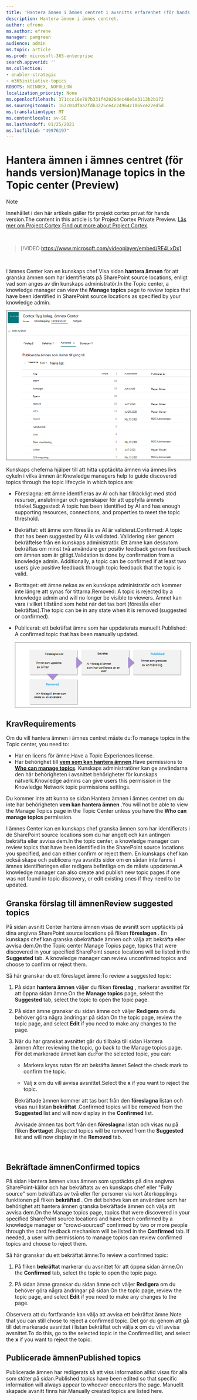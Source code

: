 ```yaml
---
title: 'Hantera ämnen i ämnes centret i avsnitts erfarenhet (för hands version) '
description: Hantera ämnen i ämnes centret.
author: efrene
ms.author: efrene
manager: pamgreen
audience: admin
ms.topic: article
ms.prod: microsoft-365-enterprise
search.appverid: ''
ms.collection:
- enabler-strategic
- m365initiative-topics
ROBOTS: NOINDEX, NOFOLLOW
localization_priority: None
ms.openlocfilehash: 371ccc16e787b331f42026dec48e5e3113b2b172
ms.sourcegitcommit: 162c01dfaa2fdb3225ce4c24964c1065ce22ed5d
ms.translationtype: MT
ms.contentlocale: sv-SE
ms.lasthandoff: 01/25/2021
ms.locfileid: "49976197"
---
```

# <a name="manage-topics-in-the-topic-center-preview"></a><span data-ttu-id="c91c0-103">Hantera ämnen i ämnes centret (för hands version)</span><span class="sxs-lookup"><span data-stu-id="c91c0-103">Manage topics in the Topic center (Preview)</span></span>

> [!Note] 
> <span data-ttu-id="c91c0-104">Innehållet i den här artikeln gäller för projekt cortex privat för hands version.</span><span class="sxs-lookup"><span data-stu-id="c91c0-104">The content in this article is for Project Cortex Private Preview.</span></span> <span data-ttu-id="c91c0-105">[Läs mer om Project Cortex](https://aka.ms/projectcortex).</span><span class="sxs-lookup"><span data-stu-id="c91c0-105">[Find out more about Project Cortex](https://aka.ms/projectcortex).</span></span>

</br>

> [!VIDEO https://www.microsoft.com/videoplayer/embed/RE4LxDx]  

</br>


<span data-ttu-id="c91c0-106">I ämnes Center kan en kunskaps chef Visa sidan **hantera ämnen** för att granska ämnen som har identifierats på SharePoint source locations, enligt vad som anges av din kunskaps administratör.</span><span class="sxs-lookup"><span data-stu-id="c91c0-106">In the Topic center, a knowledge manager can view the **Manage topics** page to review topics that have been identified in SharePoint source locations as specified by your knowledge admin.</span></span>  

   ![Ämnes Center](../media/knowledge-management/topic-center.png) </br> 



<span data-ttu-id="c91c0-108">Kunskaps cheferna hjälper till att hitta upptäckta ämnen via ämnes livs cykeln i vilka ämnen är:</span><span class="sxs-lookup"><span data-stu-id="c91c0-108">Knowledge managers help to guide discovered topics through the topic lifecycle in which topics are:</span></span>

- <span data-ttu-id="c91c0-109">Föreslagna: ett ämne identifieras av AI och har tillräckligt med stöd resurser, anslutningar och egenskaper för att uppfylla ämnets tröskel.</span><span class="sxs-lookup"><span data-stu-id="c91c0-109">Suggested: A topic has been identified by AI and has enough supporting resources, connections, and properties to meet the topic threshold.</span></span>
- <span data-ttu-id="c91c0-110">Bekräftat: ett ämne som föreslås av AI är validerat.</span><span class="sxs-lookup"><span data-stu-id="c91c0-110">Confirmed: A topic that has been suggested by AI is validated.</span></span> <span data-ttu-id="c91c0-111">Validering sker genom bekräftelse från en kunskaps administratör. Ett ämne kan dessutom bekräftas om minst två användare ger positiv feedback genom feedback om ämnen som är giltigt.</span><span class="sxs-lookup"><span data-stu-id="c91c0-111">Validation is done by confirmation from a knowledge admin. Additionally, a topic can be confirmed if at least two users give positive feedback through topic feedback that the topic is valid.</span></span>
- <span data-ttu-id="c91c0-112">Borttaget: ett ämne nekas av en kunskaps administratör och kommer inte längre att synas för tittarna.</span><span class="sxs-lookup"><span data-stu-id="c91c0-112">Removed: A topic is rejected by a knowledge admin and will no longer be visible to viewers.</span></span> <span data-ttu-id="c91c0-113">Ämnet kan vara i vilket tillstånd som helst när det tas bort (föreslås eller bekräftas).</span><span class="sxs-lookup"><span data-stu-id="c91c0-113">The topic can be in any state when it is removed (suggested or confirmed).</span></span> 
- <span data-ttu-id="c91c0-114">Publicerat: ett bekräftat ämne som har uppdaterats manuellt.</span><span class="sxs-lookup"><span data-stu-id="c91c0-114">Published: A confirmed topic that has been manually updated.</span></span>

   ![Ämnes livscykel diagram](../media/knowledge-management/topic-lifecycle.png) </br> 

## <a name="requirements"></a><span data-ttu-id="c91c0-116">Krav</span><span class="sxs-lookup"><span data-stu-id="c91c0-116">Requirements</span></span>

<span data-ttu-id="c91c0-117">Om du vill hantera ämnen i ämnes centret måste du:</span><span class="sxs-lookup"><span data-stu-id="c91c0-117">To manage topics in the Topic center, you need to:</span></span>
- <span data-ttu-id="c91c0-118">Har en licens för ämne.</span><span class="sxs-lookup"><span data-stu-id="c91c0-118">Have a Topic Experiences license.</span></span>
- <span data-ttu-id="c91c0-119">Har behörighet till [**vem som kan hantera ämnen**](https://docs.microsoft.com/microsoft-365/knowledge/topic-experiences-user-permissions).</span><span class="sxs-lookup"><span data-stu-id="c91c0-119">Have permissions to [**Who can manage topics**](https://docs.microsoft.com/microsoft-365/knowledge/topic-experiences-user-permissions).</span></span> <span data-ttu-id="c91c0-120">Kunskaps administratörer kan ge användarna den här behörigheten i avsnittet behörigheter för kunskaps nätverk.</span><span class="sxs-lookup"><span data-stu-id="c91c0-120">Knowledge admins can give users this permission in the Knowledge Network topic permissions settings.</span></span> 

<span data-ttu-id="c91c0-121">Du kommer inte att kunna se sidan Hantera ämnen i ämnes centret om du inte har behörigheten **vem kan hantera ämnen** .</span><span class="sxs-lookup"><span data-stu-id="c91c0-121">You will not be able to view the Manage Topics page in the Topic Center unless you have the **Who can manage topics** permission.</span></span>

<span data-ttu-id="c91c0-122">I ämnes Center kan en kunskaps chef granska ämnen som har identifierats i de SharePoint source locations som du har angett och kan antingen bekräfta eller avvisa dem.</span><span class="sxs-lookup"><span data-stu-id="c91c0-122">In the topic center, a knowledge manager can review topics that have been identified in the SharePoint source locations you specified, and can either confirm or reject them.</span></span> <span data-ttu-id="c91c0-123">En kunskaps chef kan också skapa och publicera nya avsnitts sidor om en sådan inte fanns i ämnes identifieringen eller redigera befintliga om de måste uppdateras.</span><span class="sxs-lookup"><span data-stu-id="c91c0-123">A knowledge manager can also create and publish new topic pages if one was not found in topic discovery, or edit existing ones if they need to be updated.</span></span>


## <a name="review-suggested-topics"></a><span data-ttu-id="c91c0-124">Granska förslag till ämnen</span><span class="sxs-lookup"><span data-stu-id="c91c0-124">Review suggested topics</span></span>

<span data-ttu-id="c91c0-125">På sidan avsnitt Center hantera ämnen visas de avsnitt som upptäckts på dina angivna SharePoint source locations på fliken **föreslagen** . En kunskaps chef kan granska obekräftade ämnen och välja att bekräfta eller avvisa dem.</span><span class="sxs-lookup"><span data-stu-id="c91c0-125">On the Topic center Manage Topics page, topics that were discovered in your specified SharePoint source locations will be listed in the **Suggested** tab. A knowledge manager can review unconfirmed topics and choose to confirm or reject them.</span></span>

<span data-ttu-id="c91c0-126">Så här granskar du ett föreslaget ämne:</span><span class="sxs-lookup"><span data-stu-id="c91c0-126">To review a suggested topic:</span></span>

1. <span data-ttu-id="c91c0-127">På sidan **hantera ämnen** väljer du fliken **föreslag** , markerar avsnittet för att öppna sidan ämne.</span><span class="sxs-lookup"><span data-stu-id="c91c0-127">On the **Manage topics** page, select the **Suggested** tab, select the topic to open the topic page.</span></span></br>

2. <span data-ttu-id="c91c0-128">På sidan ämne granskar du sidan ämne och väljer **Redigera** om du behöver göra några ändringar på sidan.</span><span class="sxs-lookup"><span data-stu-id="c91c0-128">On the topic page, review the topic page, and select **Edit** if you need to make any changes to the page.</span></span>

3. <span data-ttu-id="c91c0-129">När du har granskat avsnittet går du tillbaka till sidan Hantera ämnen.</span><span class="sxs-lookup"><span data-stu-id="c91c0-129">After reviewing the topic, go back to the Manage topics page.</span></span> <span data-ttu-id="c91c0-130">För det markerade ämnet kan du:</span><span class="sxs-lookup"><span data-stu-id="c91c0-130">For the selected topic, you can:</span></span>

   - <span data-ttu-id="c91c0-131">Markera kryss rutan för att bekräfta ämnet.</span><span class="sxs-lookup"><span data-stu-id="c91c0-131">Select the check mark to confirm the topic.</span></span>
    
   - <span data-ttu-id="c91c0-132">Välj **x** om du vill avvisa avsnittet.</span><span class="sxs-lookup"><span data-stu-id="c91c0-132">Select the **x** if you want to reject the topic.</span></span>

    <span data-ttu-id="c91c0-133">Bekräftade ämnen kommer att tas bort från den **föreslagna** listan och visas nu i listan **bekräftat** .</span><span class="sxs-lookup"><span data-stu-id="c91c0-133">Confirmed topics will be removed from the **Suggested** list and will now display in the **Confirmed** list.</span></span>

    <span data-ttu-id="c91c0-134">Avvisade ämnen tas bort från den **föreslagna** listan och visas nu på fliken **Borttaget** .</span><span class="sxs-lookup"><span data-stu-id="c91c0-134">Rejected topics will be removed from the **Suggested** list and will now display in the **Removed** tab.</span></span>

   </br> 

## <a name="confirmed-topics"></a><span data-ttu-id="c91c0-135">Bekräftade ämnen</span><span class="sxs-lookup"><span data-stu-id="c91c0-135">Confirmed topics</span></span>

<span data-ttu-id="c91c0-136">På sidan Hantera ämnen visas ämnen som upptäckts på dina angivna SharePoint-källor och har bekräftats av en kunskaps chef eller "Fully source" som bekräftats av två eller fler personer via kort återkopplings funktionen på fliken **bekräftad** . Om det behövs kan en användare som har behörighet att hantera ämnen granska bekräftade ämnen och välja att avvisa dem.</span><span class="sxs-lookup"><span data-stu-id="c91c0-136">On the Manage topics page, topics that were discovered in your specified SharePoint source locations and have been confirmed by a knowledge manager or "crowd-sourced" confirmed by two or more people through the card feedback mechanism will be listed in the **Confirmed** tab. If needed, a user with permissions to manage topics can review confirmed topics and choose to reject them.</span></span>

<span data-ttu-id="c91c0-137">Så här granskar du ett bekräftat ämne:</span><span class="sxs-lookup"><span data-stu-id="c91c0-137">To review a confirmed topic:</span></span>

1. <span data-ttu-id="c91c0-138">På fliken **bekräftat** markerar du avsnittet för att öppna sidan ämne.</span><span class="sxs-lookup"><span data-stu-id="c91c0-138">On the **Confirmed** tab, select the topic to open the topic page.</span></span></br>

2. <span data-ttu-id="c91c0-139">På sidan ämne granskar du sidan ämne och väljer **Redigera** om du behöver göra några ändringar på sidan.</span><span class="sxs-lookup"><span data-stu-id="c91c0-139">On the topic page, review the topic page, and select **Edit** if you need to make any changes to the page.</span></span>

<span data-ttu-id="c91c0-140">Observera att du fortfarande kan välja att avvisa ett bekräftat ämne.</span><span class="sxs-lookup"><span data-stu-id="c91c0-140">Note that you can still chose to reject a confirmed topic.</span></span>  <span data-ttu-id="c91c0-141">Det gör du genom att gå till det markerade avsnittet i listan bekräftat och välja **x** om du vill avvisa avsnittet.</span><span class="sxs-lookup"><span data-stu-id="c91c0-141">To do this, go to the selected topic in the Confirmed list, and select the **x** if you want to reject the topic.</span></span>

## <a name="published-topics"></a><span data-ttu-id="c91c0-142">Publicerade ämnen</span><span class="sxs-lookup"><span data-stu-id="c91c0-142">Published topics</span></span>
<span data-ttu-id="c91c0-143">Publicerade ämnen har redigerats så att viss information alltid visas för alla som stöter på sidan.</span><span class="sxs-lookup"><span data-stu-id="c91c0-143">Published topics have been edited so that specific information will always appear to whoever encounters the page.</span></span> <span data-ttu-id="c91c0-144">Manuellt skapade avsnitt finns här.</span><span class="sxs-lookup"><span data-stu-id="c91c0-144">Manually created topics are listed here.</span></span>




